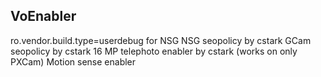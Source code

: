 ## VoEnabler

ro.vendor.build.type=userdebug for NSG 
NSG seopolicy by cstark
GCam seopolicy by cstark
16 MP telephoto enabler by cstark (works on only PXCam)
Motion sense enabler 
